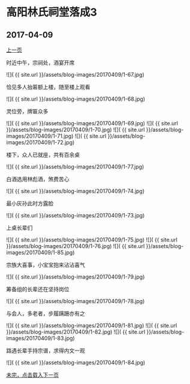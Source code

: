 高阳林氏祠堂落成3
========================

2017-04-09
------------------------
[上一页](/2017/04/09/祠堂落成2.html)

时近中午，宗祠处，酒宴开席

![]( {{ site.url }}/assets/blog-images/20170409/1-67.jpg)

恰见多人抬匾额上楼，随至楼上观看

![]( {{ site.url }}/assets/blog-images/20170409/1-68.jpg)

灵位旁，牌匾众多

![]( {{ site.url }}/assets/blog-images/20170409/1-69.jpg)
![]( {{ site.url }}/assets/blog-images/20170409/1-70.jpg)
![]( {{ site.url }}/assets/blog-images/20170409/1-71.jpg)
![]( {{ site.url }}/assets/blog-images/20170409/1-72.jpg)

楼下，众人已就座，共有百余桌

![]( {{ site.url }}/assets/blog-images/20170409/1-77.jpg)

白酒选用林彪酒，煞费苦心

![]( {{ site.url }}/assets/blog-images/20170409/1-74.jpg)

最小灰孙此时方露脸

![]( {{ site.url }}/assets/blog-images/20170409/1-73.jpg)

上桌长辈们

![]( {{ site.url }}/assets/blog-images/20170409/1-75.jpg)
![]( {{ site.url }}/assets/blog-images/20170409/1-76.jpg)
![]( {{ site.url }}/assets/blog-images/20170409/1-85.jpg)

宗族大喜事，小宝宝抱来沾沾喜气

![]( {{ site.url }}/assets/blog-images/20170409/1-79.jpg)

筹备组的长辈还在坚持岗位

![]( {{ site.url }}/assets/blog-images/20170409/1-78.jpg)

与会人，多老者，步履蹒跚亦有之

![]( {{ site.url }}/assets/blog-images/20170409/1-81.jpg)
![]( {{ site.url }}/assets/blog-images/20170409/1-82.jpg)
![]( {{ site.url }}/assets/blog-images/20170409/1-83.jpg)

路遇长辈手持宗谱，求得内文一观

![]( {{ site.url }}/assets/blog-images/20170409/1-84.jpg)

[未完，点击载入下一页](/2017/04/10/祠堂落成4.html)